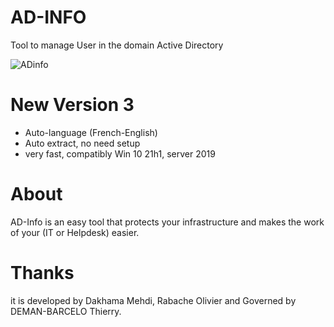 # AD-INFO
Tool to manage User in the domain Active Directory

![ADinfo](https://user-images.githubusercontent.com/49924401/86608788-479ce980-bfab-11ea-8b68-6bd7d0404ecb.gif)

# New Version 3

* Auto-language (French-English)
* Auto extract, no need setup 
* very fast, compatibly Win 10 21h1, server 2019

# About

AD-Info is an easy tool that protects your infrastructure and makes the work of your (IT or Helpdesk) easier.

# Thanks
it is developed by Dakhama Mehdi, Rabache Olivier and Governed by DEMAN-BARCELO Thierry.


